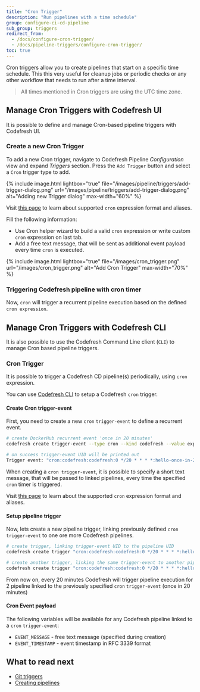 ```yaml
---
title: "Cron Trigger"
description: "Run pipelines with a time schedule"
group: configure-ci-cd-pipeline
sub_group: triggers
redirect_from:
  - /docs/configure-cron-trigger/
  - /docs/pipeline-triggers/configure-cron-trigger/
toc: true
---
```


Cron triggers allow you to create pipelines that start on a specific time schedule. This this very useful for cleanup jobs or periodic checks or any other workflow that needs to run after a time interval.

>All times mentioned in Cron triggers are using the UTC time zone. 

## Manage Cron Triggers with Codefresh UI

It is possible to define and manage Cron-based pipeline triggers with Codefresh UI.

### Create a new Cron Trigger

To add a new Cron trigger, navigate to Codefresh Pipeline *Configuration* view and expand *Triggers* section. Press the `Add Trigger` button and select a `Cron` trigger type to add.

{% include image.html
lightbox="true"
file="/images/pipeline/triggers/add-trigger-dialog.png"
url="/images/pipeline/triggers/add-trigger-dialog.png"
alt="Adding new Trigger dialog"
max-width="60%"
%}


Visit [this page](https://github.com/codefresh-io/cronus/blob/master/docs/expression.md) to learn about supported `cron` expression format and aliases.


Fill the following information:

* Use Cron helper wizard to build a valid `cron` expression or write custom `cron` expression on last tab.
* Add a free text message, that will be sent as additional event payload every time `cron` is executed.

{% include image.html
lightbox="true"
file="/images/cron_trigger.png"
url="/images/cron_trigger.png"
alt="Add Cron Trigger"
max-width="70%"
%}


### Triggering Codefresh pipeline with cron timer

Now, `cron` will trigger a recurrent pipeline execution based on the defined `cron expression`.

## Manage Cron Triggers with Codefresh CLI

It is also possible to use the Codefresh Command Line client (`CLI`) to manage Cron based pipeline triggers.

### Cron Trigger

It is possible to trigger a Codefresh CD pipeline(s) periodically, using `cron` expression.

You can use [Codefresh CLI](https://github.com/codefresh-io/cli-v2#installation/) to setup a Codefresh `cron` trigger.

#### Create Cron trigger-event

First, you need to create a new `cron` `trigger-event` to define a recurrent event.

```sh
# create DockerHub recurrent event 'once in 20 minutes'
codefresh create trigger-event --type cron --kind codefresh --value expression="0 */20 * * * *" --value message="hello-once-in-20-min"

# on success trigger-event UID will be printed out
Trigger event: "cron:codefresh:codefresh:0 */20 * * * *:hello-once-in-20-min:107e9db97062" was successfully created.
```

When creating a `cron trigger-event`, it is possible to specify a short text message, that will be passed to linked pipelines, every time the specified `cron` timer is triggered.

Visit [this page](https://github.com/codefresh-io/cronus/blob/master/docs/expression.md) to learn about the supported `cron` expression format and aliases.

#### Setup pipeline trigger

Now, lets create a new pipeline trigger, linking previously defined `cron` `trigger-event` to one ore more Codefresh pipelines.

```sh
# create trigger, linking trigger-event UID to the pipeline UID
codefresh create trigger "cron:codefresh:codefresh:0 */20 * * * *:hello-once-in-20-min:107e9db97062" 7a5622e4b1ad5ba0018a3c9c

# create another trigger, linking the same trigger-event to another pipeline
codefresh create trigger "cron:codefresh:codefresh:0 */20 * * * *:hello-once-in-20-min:107e9db97062" 4a5634e4b2cd6baf021a3c0a
```

From now on, every 20 minutes Codefresh will trigger pipeline execution for 2 pipeline linked to the previously specified `cron` `trigger-event` (once in 20 minutes)

#### Cron Event payload

The following variables will be available for any Codefresh pipeline linked to a `cron` `trigger-event`:

- `EVENT_MESSAGE` - free text message (specified during creation)
- `EVENT_TIMESTAMP` - event timestamp in RFC 3339 format

## What to read next
- [Git triggers]({{site.baseurl}}/docs/configure-ci-cd-pipeline/triggers/git-triggers/) 
- [Creating pipelines]({{site.baseurl}}/docs/configure-ci-cd-pipeline/pipelines/) 

